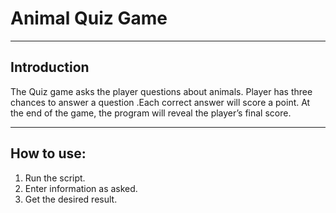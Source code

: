 # Animal Quiz Game

***

## Introduction

The Quiz game asks the player questions about animals. Player has three chances to answer a question .Each correct answer will score a point. At the end of the game, the program will reveal the player’s final score.

***

## How to use: 

1. Run the script.
1. Enter information as asked.
1. Get the desired result.